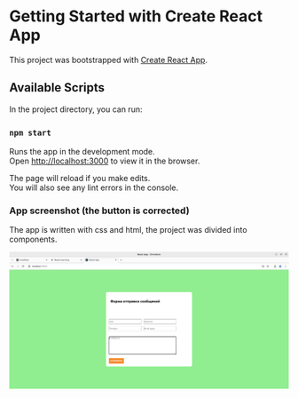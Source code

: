 # Getting Started with Create React App

This project was bootstrapped with [Create React App](https://github.com/facebook/create-react-app).

## Available Scripts

In the project directory, you can run:

### `npm start`

Runs the app in the development mode.\
Open [http://localhost:3000](http://localhost:3000) to view it in the browser.

The page will reload if you make edits.\
You will also see any lint errors in the console.

### App screenshot (the button is corrected)

The app is written with css and html, the project was divided into components. 

![alt text](<Screenshot from 2024-11-24 18-27-48.png>)